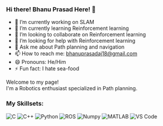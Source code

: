 ### Hi there! Bhanu Prasad Here! 👋

- 🔭 I’m currently working on SLAM
- 🌱 I’m currently learning Reinforcement learning
- 👯 I’m looking to collaborate on Reinforcement learning
- 🤔 I’m looking for help with Reinforcement learning
- 💬 Ask me about Path planning and navigation
- 📫 How to reach me: bhanuprasadaj18@gmail.com
- 😄 Pronouns: He/Him
- ⚡ Fun fact: I hate sea-food

<p>Welcome to my page! </br> I'm a Robotics enthusiast specialized in Path planning. </p>
<h3>My Skillsets:</h3>
<p>

<img alt="C" src="https://img.shields.io/badge/C-%23A8B9CC?logo=C&logoColor=white&logoSize=auto"> <!-- height="30" width="50"> -->
<img alt="C++" src="https://img.shields.io/badge/C%2B%2B-%2300599C?logo=C%2B%2B&logoColor=white&logoSize=auto"> <!-- height="30" width="70"> -->
<img alt="Python" src="https://img.shields.io/badge/python-%233776AB?logo=python&logoColor=yellow&logoSize=auto"> <!-- height="30" width="70"/> -->
<img alt="ROS" src="https://img.shields.io/badge/ROS-%2322314E?logo=ROS&logoColor=black&logoSize=auto&labelColor=white"> <!-- height="30" width="70">  -->
<img alt="Numpy" src="https://img.shields.io/badge/Numpy-blue?logo=numpy&logoColor=yellow&logoSize=auto"> <!-- height="30" width="70"/> -->
<img alt="MATLAB" src="https://img.shields.io/badge/MATLAB-blue?logoSize=auto"> <!-- height="30" width="70"> -->
<img alt="VS Code" src="https://img.shields.io/badge/VS_Code-white?logo=Visual%20Studio%20Code&logoColor=%23007ACC&logoSize=auto"> <!-- height="30" width="90"> -->
